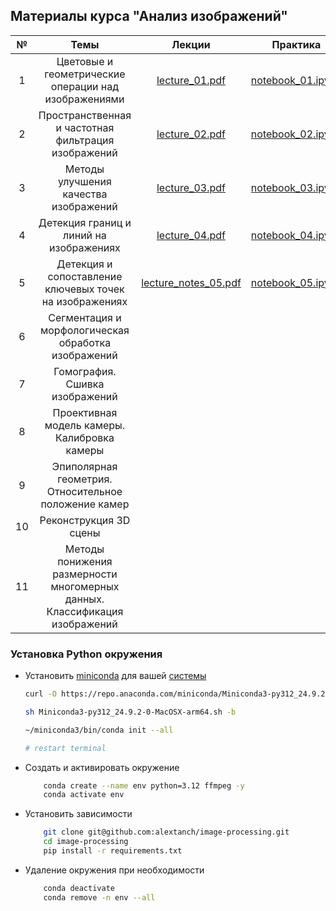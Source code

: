 ##  Материалы курса "Анализ изображений"

| № |Темы| Лекции | Практика |
|:-:|:------:|:------:|:---------:|
| 1  |Цветовые и геометрические операции над изображениями|[lecture_01.pdf](lectures/lecture_01.pdf)| [notebook_01.ipynb](notebooks/notebook_01.ipynb)|
| 2  |Пространственная и частотная фильтрация изображений|[lecture_02.pdf](lectures/lecture_02.pdf)| [notebook_02.ipynb](notebooks/notebook_02.ipynb)|
| 3  |Методы улучшения качества изображений|[lecture_03.pdf](lectures/lecture_03.pdf)|[notebook_03.ipynb](notebooks/notebook_03.ipynb)|
| 4  |Детекция границ и линий на изображениях|[lecture_04.pdf](lectures/lecture_04.pdf)|[notebook_04.ipynb](notebooks/notebook_04.ipynb)|
| 5  |Детекция и сопоставление ключевых точек на изображениях|[lecture_notes_05.pdf](lectures/lecture_notes_05.pdf)|[notebook_05.ipynb](notebooks/notebook_05.ipynb)|
| 6  |Сегментация и морфологическая обработка изображений|||
| 7  |Гомография. Сшивка изображений|||
| 8  |Проективная модель камеры. Калибровка камеры|||
| 9  |Эпиполярная геометрия. Относительное положение камер|||
| 10 |Реконструкция 3D сцены|||
| 11 |Методы понижения размерности многомерных данных. Классификация изображений|||


### Установка Python окружения

- Установить [miniconda](https://anaconda.com/docs/getting-started/miniconda/install) для вашей [системы](https://repo.anaconda.com/miniconda)

    ```bash
    curl -O https://repo.anaconda.com/miniconda/Miniconda3-py312_24.9.2-0-MacOSX-arm64.sh

    sh Miniconda3-py312_24.9.2-0-MacOSX-arm64.sh -b

    ~/miniconda3/bin/conda init --all

    # restart terminal
    ```
- Создать и активировать окружение 
    ```bash
        conda create --name env python=3.12 ffmpeg -y
        conda activate env
    ```
- Установить зависимости
    ```bash
        git clone git@github.com:alextanch/image-processing.git
        cd image-processing
        pip install -r requirements.txt
    ```

- Удаление окружения при необходимости
    ```bash
        conda deactivate
        conda remove -n env --all
    ```



